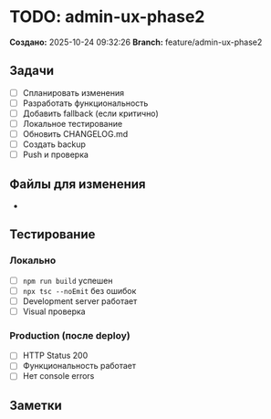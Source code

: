 # TODO: admin-ux-phase2

**Создано:** 2025-10-24 09:32:26
**Branch:** feature/admin-ux-phase2

## Задачи

- [ ] Спланировать изменения
- [ ] Разработать функциональность
- [ ] Добавить fallback (если критично)
- [ ] Локальное тестирование
- [ ] Обновить CHANGELOG.md
- [ ] Создать backup
- [ ] Push и проверка

## Файлы для изменения

- 

## Тестирование

### Локально
- [ ] `npm run build` успешен
- [ ] `npx tsc --noEmit` без ошибок
- [ ] Development server работает
- [ ] Visual проверка

### Production (после deploy)
- [ ] HTTP Status 200
- [ ] Функциональность работает
- [ ] Нет console errors

## Заметки

